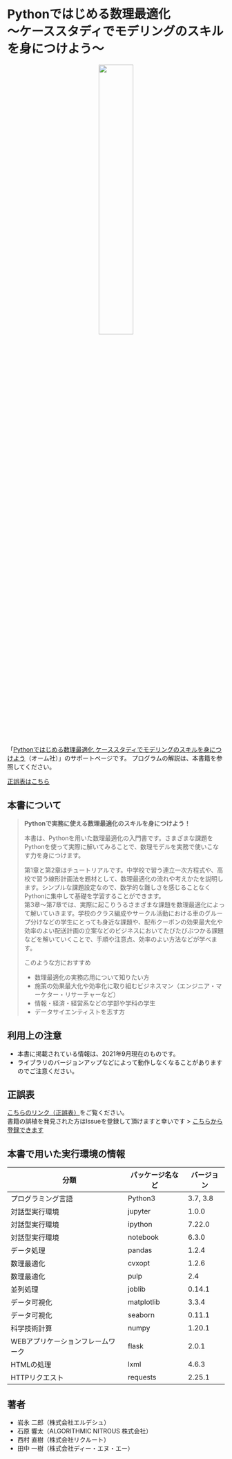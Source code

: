 # Pythonではじめる数理最適化 <br/>〜ケーススタディでモデリングのスキルを身につけよう〜

<p align="center"><a href="https://www.ohmsha.co.jp/book/9784274227356/"><img width="40%" src="https://www.ohmsha.co.jp/Portals/0/images/noimage.png" /></a></p>

「[Pythonではじめる数理最適化 ケーススタディでモデリングのスキルを身につけよう](https://www.ohmsha.co.jp/book/9784274227356/)（オーム社）」のサポートページです。
プログラムの解説は、本書籍を参照してください。

[正誤表はこちら](正誤表.md)


## 本書について

> **Pythonで実務に使える数理最適化のスキルを身につけよう！**
> 
> 本書は、Pythonを用いた数理最適化の入門書です。さまざまな課題をPythonを使って実際に解いてみることで、数理モデルを実務で使いこなす力を身につけます。
>
> 第1章と第2章はチュートリアルです。中学校で習う連立一次方程式や、高校で習う線形計画法を題材として、数理最適化の流れや考えかたを説明します。シンプルな課題設定なので、数学的な難しさを感じることなくPythonに集中して基礎を学習することができます。  
> 第3章～第7章では、実際に起こりうるさまざまな課題を数理最適化によって解いていきます。学校のクラス編成やサークル活動における車のグループ分けなどの学生にとっても身近な課題や、配布クーポンの効果最大化や効率のよい配送計画の立案などのビジネスにおいてたびたびぶつかる課題などを解いていくことで、手順や注意点、効率のよい方法などが学べます。
> 
> このような方におすすめ
> - 数理最適化の実務応用について知りたい方
> - 施策の効果最大化や効率化に取り組むビジネスマン（エンジニア・マーケター・リサーチャーなど）
> - 情報・経済・経営系などの学部や学科の学生
> - データサイエンティストを志す方


## 利用上の注意

- 本書に掲載されている情報は、2021年9月現在のものです。
- ライブラリのバージョンアップなどによって動作しなくなることがありますのでご注意ください。


## 正誤表

[こちらのリンク（正誤表）](正誤表.md)をご覧ください。  
書籍の誤植を発見された方はIssueを登録して頂けますと幸いです > [こちらから登録できます](https://github.com/ohmsha/PyOptBook/issues/new)


## 本書で用いた実行環境の情報

|　分類 | パッケージ名など | バージョン |
| ---- | ---- | ---- |
| プログラミング言語 | Python3 | 3.7, 3.8 |
| 対話型実行環境 | jupyter | 1.0.0 |
| 対話型実行環境 | ipython | 7.22.0 |
| 対話型実行環境 | notebook | 6.3.0 |
| データ処理 | pandas | 1.2.4 |
| 数理最適化 | cvxopt | 1.2.6 |
| 数理最適化 | pulp | 2.4 |
| 並列処理 | joblib | 0.14.1 |
| データ可視化 | matplotlib | 3.3.4 |
| データ可視化 | seaborn | 0.11.1 |
| 科学技術計算 | numpy | 1.20.1 |
| WEBアプリケーションフレームワーク | flask | 2.0.1 |
| HTMLの処理 | lxml | 4.6.3 |
| HTTPリクエスト | requests | 2.25.1 |


## 著者

- 岩永 二郎（株式会社エルデシュ）
- 石原 響太（ALGORITHMIC NITROUS 株式会社）
- 西村 直樹（株式会社リクルート）
- 田中 一樹（株式会社ディー・エヌ・エー）
